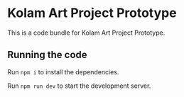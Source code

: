 
  # Kolam Art Project Prototype

  This is a code bundle for Kolam Art Project Prototype.

  ## Running the code

  Run `npm i` to install the dependencies.

  Run `npm run dev` to start the development server.
  